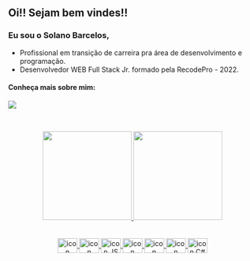 ## Oi!! Sejam bem vindes!!

### Eu sou o Solano Barcelos,

- Profissional em transição de carreira pra área de desenvolvimento e programação. 
- Desenvolvedor WEB Full Stack Jr. formado pela RecodePro - 2022.

#### Conheça mais sobre mim:

<div>
  <a target="_blank" href="https://www.linkedin.com/in/solanobarcelos/" ><img src="https://img.shields.io/badge/-   LinkedIn-%230077B5?style=for-the-badge&logo=linkedin&logoColor=white"></a>
</div>

##

<br>
<div align="center">
  <a href="https://github.com/SolanoBarcelos">
  <img height="180em" src="https://github-readme-stats.vercel.app/api?username=solanobarcelos&show_icons=true&theme=&include_all_commits=true&count_private=true"/>
  <img height="180em" src="https://github-readme-stats.vercel.app/api/top-langs/?username=solanobarcelos&layout=compact&langs_count=7&theme="/>
</div>
<br>  

</div>
<div align="center" style="display: inline_block"><br>
  <img align="center" alt="icon HTMl" height="30" width="40" src="https://cdn.jsdelivr.net/gh/devicons/devicon/icons/html5/html5-original.svg" />
  <img align="center" alt="icon CSS" height="30" width="40" src="https://cdn.jsdelivr.net/gh/devicons/devicon/icons/css3/css3-plain.svg" />
  <img align="center" alt=" icon JS" height="30" width="40" src="https://cdn.jsdelivr.net/gh/devicons/devicon/icons/javascript/javascript-original.svg" />
  <img align="center" alt=" icon React" height="30" width="40" src="https://cdn.jsdelivr.net/gh/devicons/devicon/icons/react/react-original.svg" />
  <img align="center" alt=" icon JAVA" height="30" width="40" src="https://cdn.jsdelivr.net/gh/devicons/devicon/icons/java/java-original.svg" />
  <img align="center" alt=" icon Spring" height="30" width="40" src="https://cdn.jsdelivr.net/gh/devicons/devicon/icons/spring/spring-original.svg" />
  <img align="center" alt=" icon C#" height="30" width="40" src="https://cdn.jsdelivr.net/gh/devicons/devicon/icons/csharp/csharp-original.svg" />
</div>

